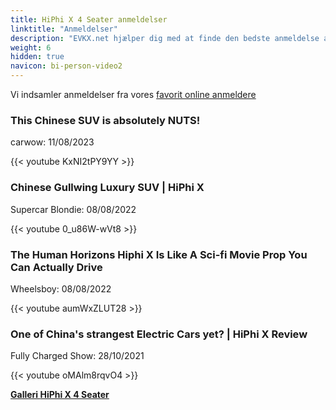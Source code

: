 ```yaml
---
title: HiPhi X 4 Seater anmeldelser
linktitle: "Anmeldelser"
description: "EVKX.net hjælper dig med at finde den bedste anmeldelse af denne model."
weight: 6
hidden: true
navicon: bi-person-video2
---
```

Vi indsamler anmeldelser fra vores [favorit online anmeldere](../../../../../guides/evreviewers/)

<div class="container text-center shadow p-2 pe-4 mb-5 bg-body-tertiary rounded border">
<h3>This Chinese SUV is absolutely NUTS!</h3>
<p>carwow: 11/08/2023</p>

{{< youtube KxNI2tPY9YY >}}

</div>
<div class="container text-center shadow p-2 pe-4 mb-5 bg-body-tertiary rounded border">
<h3>Chinese Gullwing Luxury SUV | HiPhi X</h3>
<p>Supercar Blondie: 08/08/2022</p>

{{< youtube 0_u86W-wVt8 >}}

</div>
<div class="container text-center shadow p-2 pe-4 mb-5 bg-body-tertiary rounded border">
<h3>The Human Horizons Hiphi X Is Like A Sci-fi Movie Prop You Can Actually Drive</h3>
<p>Wheelsboy: 08/08/2022</p>

{{< youtube aumWxZLUT28 >}}

</div>
<div class="container text-center shadow p-2 pe-4 mb-5 bg-body-tertiary rounded border">
<h3>One of China's strangest Electric Cars yet? | HiPhi X Review</h3>
<p>Fully Charged Show: 28/10/2021</p>

{{< youtube oMAlm8rqvO4 >}}

</div>
<div class="mt-3 mb-3">
<a href="../gallery/" class="text-decoration-none text-black">
<strong><i class="bi-arrow-left"></i>Galleri  </strong>
</a>
<a href="../" class="text-decoration-none text-black float-end">
<strong>HiPhi X 4 Seater <i class="bi-arrow-right"></i></strong>
</a>
</div>
